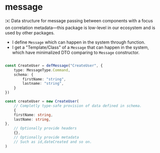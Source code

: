# message
✉️ Data structure for message passing between components with a focus on correlation metadata—this package is low-level in our ecosystem and is used by other packages.

- I define `Message` which can happen in the system through function.
- I get a "Template/Class" of a `Message` that can happen in the system, which have minimalized DTO comparing to `Message` constructor.

```ts

const CreateUser = defMessage("CreateUser", {
    type: MessageType.Command,
    schema: {
        firstName: "string",
        lastname: "string",
    }
})

const createUser = new CreateUser(
    // Completly type-safe provision of data defined in schema.
    {
    firstName: string,
    lastName: string,
}, 
    // Optionally provide headers
    {}, 
    // Optionally provide metadata
    // Such as id,dateCreated and so on.
)
```